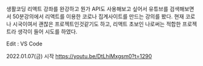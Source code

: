 생활코딩 리액트 강좌를 완강하고 뭔가 API도 사용해보고 싶어서 유튜브를 검색해보면서 50분강의에서 리액트를 이용한 코로나 집계사이트를 만드는 강의를 봤다.
현재 코로나 시국이여서 괜찮은 프로젝트인것같기도 하고, 리액트 초보인 나로써는 적합한 프로젝트라 생각이 들어 시도를 하였다.

Edit : VS Code

2022.01.07(금) 시작
https://youtu.be/DtLhiMxgsm0?t=1290
